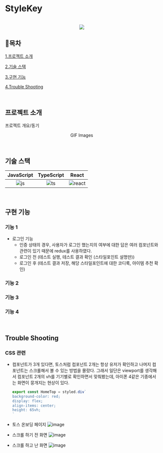 # StyleKey

<p align="center">
  <br>
  <img src="./images/common/logo-sample.jpeg">
  <br>
</p>

## :closed_book:목차

[1.프로젝트 소개](#프로젝트-소개)

[2.기술 스택](#기술-스택)

[3.구현 기능](#구현-기능)

[4.Trouble Shooting](#Trouble-Shooting)

<br>

## 프로젝트 소개

<p align="justify">
프로젝트 개요/동기
</p>

<p align="center">
GIF Images
</p>

<br>

## 기술 스택

| JavaScript | TypeScript |  React   |
| :--------: | :--------: | :------: |
|   ![js]    |   ![ts]    | ![react] |

<br>

## 구현 기능

### 기능 1
- 로그인 기능
  - 인증 상태의 경우, 사용자가 로그인 했는지의 여부에 대한 답은 여러 컴포넌트와 관련이 있기 때문에 redux를 사용하였다.
  - 로그인 전 (테스트 실행, 테스트 결과 확인 (스타일포인트 설명만))
  - 로그인 후 (테스트 결과 저장, 해당 스타일포인트에 대한 코디룩, 아이템 추천 확인)
    
 

### 기능 2

### 기능 3

### 기능 4

<br>

## Trouble Shooting

### CSS 관련

<p align="justify">

- 컴포넌트가 3개 있다면, 토스처럼 컴포넌트 2개는 항상 유저가 확인하고 나머지 컴포넌트는 스크롤해서 볼 수 있는 방법을 몰랐다.
  그래서 일단은 viewport를 생각해서 컴포넌트 2개의 vh를 기기별로 확인하면서 맞춰봤는데, 아이폰 4같은 기종에서는 화면이 뭉개지는 현상이 있다.
  
  ```js
  export const HomeTop = styled.div`
  background-color: red;
  display: flex;
  align-items: center;
  height: 65vh;
  `

</p>

- 토스 온보딩 페이지
![image](https://github.com/styleKey/StyleKey_Client/assets/116702892/f2ec7a45-8ce9-4039-bfe4-5aae22662a73)

- 스크롤 하기 전 화면
![image](https://github.com/styleKey/StyleKey_Client/assets/116702892/ebc14bef-06bd-4477-bfce-253fa1221ceb)

- 스크롤 하고 난 화면
![image](https://github.com/styleKey/StyleKey_Client/assets/116702892/887ac21b-b212-48cd-9275-701a9d1f8825)

<br>

<!-- Stack Icon Refernces -->

[js]: ./src/images/stack/javascript.svg
[ts]: ./src/images/stack/typescript.svg
[react]: ./src/images/stack/react.svg
